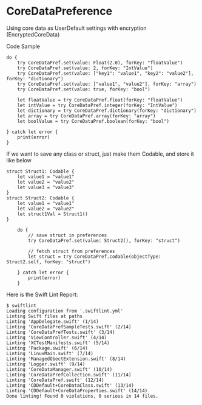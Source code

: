 # CoreDataPreference
Using core data as UserDefault settings with encryption (EncryptedCoreData)


Code Sample

    do {
        try CoreDataPref.set(value: Float(2.0), forKey: "floatValue")
        try CoreDataPref.set(value: 2, forKey: "IntValue")
        try CoreDataPref.set(value: ["key1": "value1", "key2": "value2"], forKey: "dictionary")
        try CoreDataPref.set(value: ["value1", "value2"], forKey: "array")
        try CoreDataPref.set(value: true, forKey: "bool")
            
        let floatValue = try CoreDataPref.float(forKey: "floatValue")
        let intValue = try CoreDataPref.integer(forKey: "IntValue")
        let dictionary = try CoreDataPref.dictionary(forKey: "dictionary")
        let array = try CoreDataPref.array(forKey: "array")
        let boolValue = try CoreDataPref.boolean(forKey: "bool")

    } catch let error {
        print(error)
    }
    
If we want to save any class or struct, just make them Codable, and store it like below
    
    struct Struct1: Codable {
        let value1 = "value1"
        let value2 = "value2"
        let value3 = "value3"
    }
    struct Struct2: Codable {
        let value1 = "value1"
        let value2 = "value2"
        let struct1Val = Struct1()
    }

        do {
            // save struct in preferences
            try CoreDataPref.set(value: Struct2(), forKey: "struct")
            
            // fetch struct from preferences
            let struct = try CoreDataPref.codable(objectType: Struct2.self, forKey: "struct")
            
        } catch let error {
            print(error)
        }


Here is the Swift Lint Report:

    $ swiftlint
    Loading configuration from '.swiftlint.yml'
    Linting Swift files at paths
    Linting 'AppDelegate.swift' (1/14)
    Linting 'CoreDataPrefSampleTests.swift' (2/14)
    Linting 'CoreDataPrefTests.swift' (3/14)
    Linting 'ViewController.swift' (4/14)
    Linting 'XCTestManifests.swift' (5/14)
    Linting 'Package.swift' (6/14)
    Linting 'LinuxMain.swift' (7/14)
    Linting 'ManagedObectExtension.swift' (8/14)
    Linting 'Logger.swift' (9/14)
    Linting 'CoreDataManager.swift' (10/14)
    Linting 'CoreDataPrefCollection.swift' (11/14)
    Linting 'CoreDataPref.swift' (12/14)
    Linting 'CDDefault+CoreDataClass.swift' (13/14)
    Linting 'CDDefault+CoreDataProperties.swift' (14/14)
    Done linting! Found 0 violations, 0 serious in 14 files.
